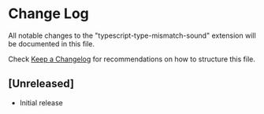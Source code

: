# Change Log

All notable changes to the "typescript-type-mismatch-sound" extension will be documented in this file.

Check [Keep a Changelog](http://keepachangelog.com/) for recommendations on how to structure this file.

## [Unreleased]

- Initial release